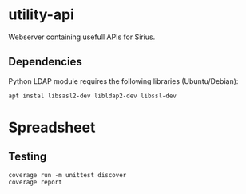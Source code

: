 # utility-api

Webserver containing usefull APIs for Sirius.
## Dependencies
Python LDAP module requires the following libraries (Ubuntu/Debian):
```
apt instal libsasl2-dev libldap2-dev libssl-dev
```

# Spreadsheet

## Testing
```
coverage run -m unittest discover
coverage report
```
